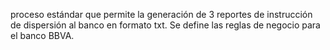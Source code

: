proceso estándar que permite la generación de 3 reportes de instrucción de dispersión al banco en formato txt.
Se define las reglas de negocio para el banco BBVA.

